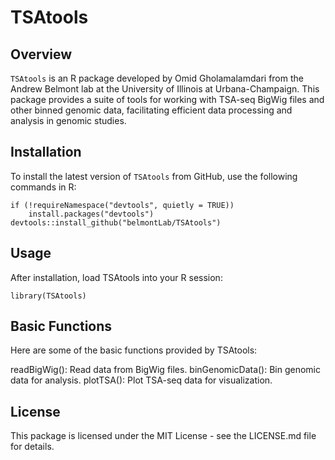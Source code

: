 # TSAtools

## Overview

`TSAtools` is an R package developed by Omid Gholamalamdari from the Andrew Belmont lab at the University of Illinois at Urbana-Champaign. This package provides a suite of tools for working with TSA-seq BigWig files and other binned genomic data, facilitating efficient data processing and analysis in genomic studies.

## Installation

To install the latest version of `TSAtools` from GitHub, use the following commands in R:

```{r, eval = FALSE}
if (!requireNamespace("devtools", quietly = TRUE))
    install.packages("devtools")
devtools::install_github("belmontLab/TSAtools")
```

## Usage

After installation, load TSAtools into your R session:

```{r}
library(TSAtools)
```

## Basic Functions
Here are some of the basic functions provided by TSAtools:

readBigWig(): Read data from BigWig files.
binGenomicData(): Bin genomic data for analysis.
plotTSA(): Plot TSA-seq data for visualization.

## License

This package is licensed under the MIT License - see the LICENSE.md file for details.
